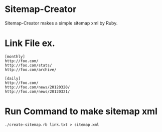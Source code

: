 # Sitemap-Creator

Sitemap-Creator makes a simple sitemap xml by Ruby.

# Link File ex.

    [monthly]
    http://foo.com/
    http://foo.com/stats/
    http://foo.com/archive/

    [daily]
    http://foo.com/
    http://foo.com/news/20120320/
    http://foo.com/news/20120321/

# Run Command to make sitemap xml
    ./create-sitemap.rb link.txt > sitemap.xml
